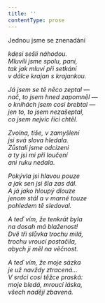 ```yaml
---
title: ''
contentType: prose
---
```


<section>

Jednou jsme se znenadání

_kdesi sešli náhodou.  
Mluvili jsme spolu, paní,  
tak jak mluví při setkání  
v dálce krajan s krajankou._

</section>

<section>

_Já jsem se tě něco zeptal —  
nač, to jsem hned zapomněl —  
o knihách jsem cosi brebtal —  
jen to, to jsem nezašeptal,  
co jsem nejvíc říci chtěl._

</section>

<section>

_Zvolna, tiše, v zamyšlení  
jsi svá slova hledala.  
Zůstali jsme odcizeni  
a ty jsi mi při loučení  
ani ruku nedala._

</section>

<section>

_Pokývla jsi hlavou pouze  
a jak sen jsi šla zas dál.  
A já jako hloupý dlouze  
jenom stál a v marné touze  
pohledem tě sledoval._

</section>

<section>

_A teď vím, že tenkrát byla  
na dosah má blaženost!  
Dvě tři slůvka trochu milá,  
trochu vroucí postačila,  
abych ji měl na věčnost._

</section>

<section>

_A teď vím, že moje sázka  
je už navždy ztracená…  
V srdci cosi těžce praská:  
moje bledá, mroucí láska,  
všech nadějí zbavená._

</section>
